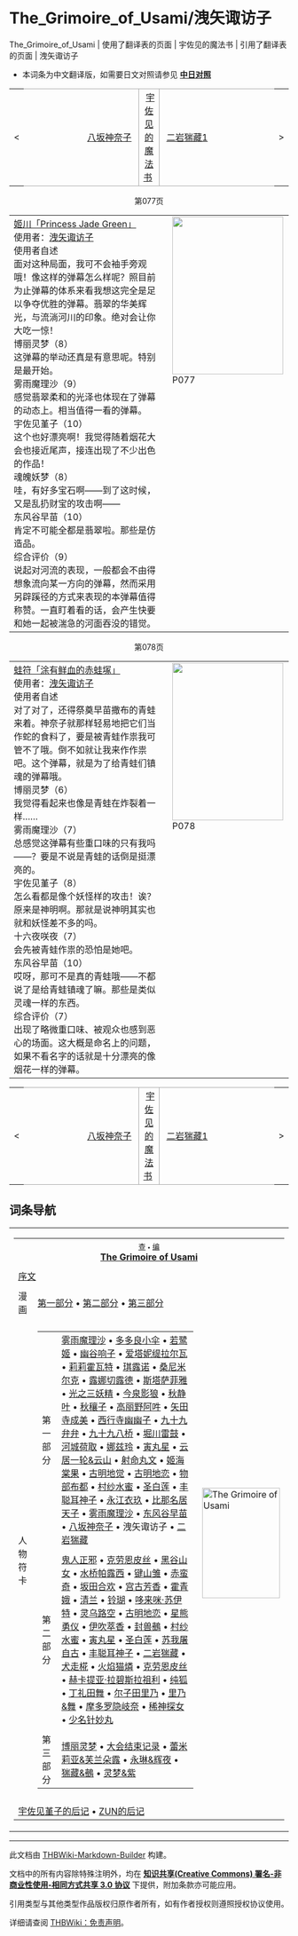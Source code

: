 # The_Grimoire_of_Usami/洩矢诹访子

<!-- source html: G:\repos\THBWiki-Markdown-Builder\THBWikiMarkdown\Temp\main\c\c7\ns0%3AThe_Grimoire_of_Usami%2F%E6%B4%A9%E7%9F%A2%E8%AF%B9%E8%AE%BF%E5%AD%90.html -->

The_Grimoire_of_Usami | 使用了翻译表的页面 | 宇佐见的魔法书 | 引用了翻译表的页面 | 洩矢诹访子

- 本词条为中文翻译版，如需要日文对照请参见 **[中日对照](./The_Grimoire_of_Usami-洩矢诹访子-中日对照.md)** 

<center>

<table>
<tbody><tr>
<td>&lt;
</td>
<td style="border-top: 1px solid #aaaaaa; border-bottom: 1px solid #aaaaaa; width: 50%; text-align: right"><a href="./The_Grimoire_of_Usami-八坂神奈子.md" title="The Grimoire of Usami/八坂神奈子">八坂神奈子</a>&#160;
</td>
<td style="text-align: center; border-left: 1px solid #aaaaaa; border-right: 1px solid #aaaaaa; border-top: 1px solid #aaaaaa; border-bottom: 1px solid #aaaaaa;">&#160;<a href="/%E5%AE%87%E4%BD%90%E8%A7%81%E7%9A%84%E9%AD%94%E6%B3%95%E4%B9%A6" class="mw-redirect" title="宇佐见的魔法书">宇佐见的魔法书</a>&#160;
</td>
<td style="border-top: 1px solid #aaaaaa; border-bottom: 1px solid #aaaaaa; width: 50%; text-align: left">&#160;<a href="./The_Grimoire_of_Usami-二岩猯藏1.md" title="The Grimoire of Usami/二岩猯藏1">二岩猯藏1</a>
</td>
<td>&gt;
</td></tr></tbody></table>

  
</center>
<center>第077页</center>

<table><tbody><tr align="left" valign="top"><td style="min-width:200px;"><div class="tt-zhh tt-type-setting" lang="zh"><div class="poem"><a href="/%E5%A7%AC%E5%B7%9D%E3%80%8CPrincess_Jade_Green%E3%80%8D" class="mw-redirect" title="姬川「Princess Jade Green」">姬川「Princess Jade Green」</a></div></div><div class="tt-zh tt-type-setting" lang="zh"><div class="poem">使用者：<a href="./洩矢诹访子.md" title="洩矢诹访子">洩矢诹访子</a></div></div><div class="tt-zhh tt-type-setting" lang="zh"><div class="poem">使用者自述</div></div><div class="tt-zh tt-type-setting" lang="zh"><div class="poem">面对这种局面，我可不会袖手旁观哦！像这样的弹幕怎么样呢？照目前为止弹幕的体系来看我想这完全是足以争夺优胜的弹幕。翡翠的华美辉光，与流淌河川的印象。绝对会让你大吃一惊！</div></div><div class="tt-header tt-type-setting" lang="zh"><div class="poem">博丽灵梦（8）</div></div><div class="tt-zh tt-type-setting" lang="zh"><div class="poem">这弹幕的举动还真是有意思呢。特别是最开始。</div></div><div class="tt-header tt-type-setting" lang="zh"><div class="poem">雾雨魔理沙（9）</div></div><div class="tt-zh tt-type-setting" lang="zh"><div class="poem">感觉翡翠柔和的光泽也体现在了弹幕的动态上。相当值得一看的弹幕。</div></div><div class="tt-header tt-type-setting" lang="zh"><div class="poem">宇佐见堇子（10）</div></div><div class="tt-zh tt-type-setting" lang="zh"><div class="poem">这个也好漂亮啊！我觉得随着烟花大会也接近尾声，接连出现了不少出色的作品！</div></div><div class="tt-header tt-type-setting" lang="zh"><div class="poem">魂魄妖梦（8）</div></div><div class="tt-zh tt-type-setting" lang="zh"><div class="poem">哇，有好多宝石啊——到了这时候，又是乱扔财宝的攻击啊——</div></div><div class="tt-header tt-type-setting" lang="zh"><div class="poem">东风谷早苗（10）</div></div><div class="tt-zh tt-type-setting" lang="zh"><div class="poem">肯定不可能全都是翡翠啦。那些是仿造品。</div></div><div class="tt-zhh tt-type-setting" lang="zh"><div class="poem">综合评价（9）</div></div><div class="tt-zh tt-type-setting" lang="zh"><div class="poem">说起对河流的表现，一般都会不由得想象流向某一方向的弹幕，然而采用另辟蹊径的方式来表现的本弹幕值得称赞。一直盯着看的话，会产生快要和她一起被湍急的河面吞没的错觉。</div></div></td><td width="200px"><div class="thumb tleft"><div class="thumbinner" style="width:202px;"><a href="./文件-The_Grimoire_of_Usami（洩矢诹访子1）.jpg.md" class="image"><img alt="" src="https://upload.thwiki.cc/thumb/a/ab/The_Grimoire_of_Usami%EF%BC%88%E6%B4%A9%E7%9F%A2%E8%AF%B9%E8%AE%BF%E5%AD%901%EF%BC%89.jpg/200px-The_Grimoire_of_Usami%EF%BC%88%E6%B4%A9%E7%9F%A2%E8%AF%B9%E8%AE%BF%E5%AD%901%EF%BC%89.jpg" decoding="async" loading="lazy" width="200" height="284" class="thumbimage" srcset="https://upload.thwiki.cc/thumb/a/ab/The_Grimoire_of_Usami%EF%BC%88%E6%B4%A9%E7%9F%A2%E8%AF%B9%E8%AE%BF%E5%AD%901%EF%BC%89.jpg/300px-The_Grimoire_of_Usami%EF%BC%88%E6%B4%A9%E7%9F%A2%E8%AF%B9%E8%AE%BF%E5%AD%901%EF%BC%89.jpg 1.5x, https://upload.thwiki.cc/thumb/a/ab/The_Grimoire_of_Usami%EF%BC%88%E6%B4%A9%E7%9F%A2%E8%AF%B9%E8%AE%BF%E5%AD%901%EF%BC%89.jpg/400px-The_Grimoire_of_Usami%EF%BC%88%E6%B4%A9%E7%9F%A2%E8%AF%B9%E8%AE%BF%E5%AD%901%EF%BC%89.jpg 2x" data-file-width="1266" data-file-height="1800"></a>  <div class="thumbcaption"><div class="magnify"><a href="./文件-The_Grimoire_of_Usami（洩矢诹访子1）.jpg.md" class="internal" title="放大"></a></div>P077</div></div></div></td></tr></tbody></table>



<center>第078页</center>

<table><tbody><tr align="left" valign="top"><td style="min-width:200px;"><div class="tt-zhh tt-type-setting" lang="zh"><div class="poem"><a href="/%E8%9B%99%E7%AC%A6%E3%80%8C%E6%B6%82%E6%9C%89%E9%B2%9C%E8%A1%80%E7%9A%84%E8%B5%A4%E8%9B%99%E5%A1%9A%E3%80%8D" class="mw-redirect" title="蛙符「涂有鲜血的赤蛙塚」">蛙符「涂有鲜血的赤蛙塚」</a></div></div><div class="tt-zh tt-type-setting" lang="zh"><div class="poem">使用者：<a href="./洩矢诹访子.md" title="洩矢诹访子">洩矢诹访子</a></div></div><div class="tt-zhh tt-type-setting" lang="zh"><div class="poem">使用者自述</div></div><div class="tt-zh tt-type-setting" lang="zh"><div class="poem">对了对了，还得祭奠早苗撒布的青蛙来着。神奈子就那样轻易地把它们当作蛇的食料了，要是被青蛙作祟我可管不了哦。倒不如就让我来作作祟吧。这个弹幕，就是为了给青蛙们镇魂的弹幕哦。</div></div><div class="tt-header tt-type-setting" lang="zh"><div class="poem">博丽灵梦（6）</div></div><div class="tt-zh tt-type-setting" lang="zh"><div class="poem">我觉得看起来也像是青蛙在炸裂着一样……</div></div><div class="tt-header tt-type-setting" lang="zh"><div class="poem">雾雨魔理沙（7）</div></div><div class="tt-zh tt-type-setting" lang="zh"><div class="poem">总感觉这弹幕有些重口味的只有我吗——？要是不说是青蛙的话倒是挺漂亮的。</div></div><div class="tt-header tt-type-setting" lang="zh"><div class="poem">宇佐见堇子（8）</div></div><div class="tt-zh tt-type-setting" lang="zh"><div class="poem">怎么看都是像个妖怪样的攻击！诶？原来是神明啊。那就是说神明其实也就和妖怪差不多的吗。</div></div><div class="tt-header tt-type-setting" lang="zh"><div class="poem">十六夜咲夜（7）</div></div><div class="tt-zh tt-type-setting" lang="zh"><div class="poem">会先被青蛙作祟的恐怕是她吧。</div></div><div class="tt-header tt-type-setting" lang="zh"><div class="poem">东风谷早苗（10）</div></div><div class="tt-zh tt-type-setting" lang="zh"><div class="poem">哎呀，那可不是真的青蛙哦——不都说了是给青蛙镇魂了嘛。那些是类似灵魂一样的东西。</div></div><div class="tt-zhh tt-type-setting" lang="zh"><div class="poem">综合评价（7）</div></div><div class="tt-zh tt-type-setting" lang="zh"><div class="poem">出现了略微重口味、被观众也感到恶心的场面。这大概是命名上的问题，如果不看名字的话就是十分漂亮的像烟花一样的弹幕。</div></div></td><td width="200px"><div class="thumb tleft"><div class="thumbinner" style="width:202px;"><a href="./文件-The_Grimoire_of_Usami（洩矢诹访子2）.jpg.md" class="image"><img alt="" src="https://upload.thwiki.cc/thumb/f/fd/The_Grimoire_of_Usami%EF%BC%88%E6%B4%A9%E7%9F%A2%E8%AF%B9%E8%AE%BF%E5%AD%902%EF%BC%89.jpg/200px-The_Grimoire_of_Usami%EF%BC%88%E6%B4%A9%E7%9F%A2%E8%AF%B9%E8%AE%BF%E5%AD%902%EF%BC%89.jpg" decoding="async" loading="lazy" width="200" height="284" class="thumbimage" srcset="https://upload.thwiki.cc/thumb/f/fd/The_Grimoire_of_Usami%EF%BC%88%E6%B4%A9%E7%9F%A2%E8%AF%B9%E8%AE%BF%E5%AD%902%EF%BC%89.jpg/300px-The_Grimoire_of_Usami%EF%BC%88%E6%B4%A9%E7%9F%A2%E8%AF%B9%E8%AE%BF%E5%AD%902%EF%BC%89.jpg 1.5x, https://upload.thwiki.cc/thumb/f/fd/The_Grimoire_of_Usami%EF%BC%88%E6%B4%A9%E7%9F%A2%E8%AF%B9%E8%AE%BF%E5%AD%902%EF%BC%89.jpg/400px-The_Grimoire_of_Usami%EF%BC%88%E6%B4%A9%E7%9F%A2%E8%AF%B9%E8%AE%BF%E5%AD%902%EF%BC%89.jpg 2x" data-file-width="1266" data-file-height="1800"></a>  <div class="thumbcaption"><div class="magnify"><a href="./文件-The_Grimoire_of_Usami（洩矢诹访子2）.jpg.md" class="internal" title="放大"></a></div>P078</div></div></div></td></tr></tbody></table>



<center>

<table>
<tbody><tr>
<td>&lt;
</td>
<td style="border-top: 1px solid #aaaaaa; border-bottom: 1px solid #aaaaaa; width: 50%; text-align: right"><a href="./The_Grimoire_of_Usami-八坂神奈子.md" title="The Grimoire of Usami/八坂神奈子">八坂神奈子</a>&#160;
</td>
<td style="text-align: center; border-left: 1px solid #aaaaaa; border-right: 1px solid #aaaaaa; border-top: 1px solid #aaaaaa; border-bottom: 1px solid #aaaaaa;">&#160;<a href="/%E5%AE%87%E4%BD%90%E8%A7%81%E7%9A%84%E9%AD%94%E6%B3%95%E4%B9%A6" class="mw-redirect" title="宇佐见的魔法书">宇佐见的魔法书</a>&#160;
</td>
<td style="border-top: 1px solid #aaaaaa; border-bottom: 1px solid #aaaaaa; width: 50%; text-align: left">&#160;<a href="./The_Grimoire_of_Usami-二岩猯藏1.md" title="The Grimoire of Usami/二岩猯藏1">二岩猯藏1</a>
</td>
<td>&gt;
</td></tr></tbody></table>

  
</center>

## 词条导航
  
  

<table><tbody><tr><td><table cellspacing="0" class="nowraplinks mw-collapsible mw-collapsed" style="width:100%;;;"><tbody><tr><th style=";" colspan="3" class="navbox-title"><div class="navbar"><div class="noprint plainlinksneverexpand" style="background-color:transparent; padding:0; font-weight:normal; font-size:80%; white-space:nowrap;"><a href="./模板-The_Grimoire_of_Usami导航.md" title="模板:The Grimoire of Usami导航"><span style=";;border:none;" title="查看这个模板">查</span></a>&#160;<span style="font-size:80%;">•</span>&#160;<a href="/index.php?title=%E6%A8%A1%E6%9D%BF:The_Grimoire_of_Usami%E5%AF%BC%E8%88%AA&amp;action=edit"><span style=";;border:none;" title="您可以编辑这个模板。请在储存变更之前先预览">编</span></a></div></div><span><a href="./The_Grimoire_of_Usami.md" title="The Grimoire of Usami">The Grimoire of Usami</a></span></th></tr><tr><td></td></tr><tr><td class="navbox-abovebelow" style=";" colspan="3"><a href="./The_Grimoire_of_Usami-序文.md" title="The Grimoire of Usami/序文">序文</a></td></tr><tr><td></td></tr><tr><td class="navbox-group" style=";;">漫画</td><td style=";;" class="navbox-list navbox-odd"><div><a rel="nofollow" class="external text" href="https://bbs.nyasama.com/forum.php?mod=viewthread&amp;tid=1838260">第一部分</a> &#8226; <a rel="nofollow" class="external text" href="https://bbs.nyasama.com/forum.php?mod=viewthread&amp;tid=1838261">第二部分</a> &#8226; <a rel="nofollow" class="external text" href="https://bbs.nyasama.com/forum.php?mod=viewthread&amp;tid=1838262">第三部分</a></div></td><td class="navbox-image" style="" rowspan="3"><a href="./文件-The_Grimoire_of_Usami封面.jpg.md" class="image" title="The Grimoire of Usami"><img alt="The Grimoire of Usami" src="https://upload.thwiki.cc/thumb/f/f0/The_Grimoire_of_Usami%E5%B0%81%E9%9D%A2.jpg/140px-The_Grimoire_of_Usami%E5%B0%81%E9%9D%A2.jpg" decoding="async" loading="lazy" width="140" height="199" srcset="https://upload.thwiki.cc/thumb/f/f0/The_Grimoire_of_Usami%E5%B0%81%E9%9D%A2.jpg/210px-The_Grimoire_of_Usami%E5%B0%81%E9%9D%A2.jpg 1.5x, https://upload.thwiki.cc/thumb/f/f0/The_Grimoire_of_Usami%E5%B0%81%E9%9D%A2.jpg/280px-The_Grimoire_of_Usami%E5%B0%81%E9%9D%A2.jpg 2x" data-file-width="1804" data-file-height="2560"></a></td></tr><tr><td></td></tr><tr><td class="navbox-group" style=";;">人物符卡</td><td style=";;" class="navbox-list navbox-even"><div></div><table cellspacing="0" class="nowraplinks navbox-subgroup" style="width:100%;;;;"><tbody><tr><td class="navbox-group" style=";;"><div>第一部分</div></td><td style=";;" class="navbox-list navbox-odd"><div><a href="./The_Grimoire_of_Usami-雾雨魔理沙1.md" title="The Grimoire of Usami/雾雨魔理沙1">雾雨魔理沙</a> &#8226; <a href="./The_Grimoire_of_Usami-多多良小伞.md" title="The Grimoire of Usami/多多良小伞">多多良小伞</a> &#8226; <a href="./The_Grimoire_of_Usami-若鹭姬.md" title="The Grimoire of Usami/若鹭姬">若鹭姬</a> &#8226; <a href="./The_Grimoire_of_Usami-幽谷响子.md" title="The Grimoire of Usami/幽谷响子">幽谷响子</a> &#8226; <a href="./The_Grimoire_of_Usami-爱塔妮缇拉尔瓦.md" title="The Grimoire of Usami/爱塔妮缇拉尔瓦">爱塔妮缇拉尔瓦</a> &#8226; <a href="./The_Grimoire_of_Usami-莉莉霍瓦特.md" title="The Grimoire of Usami/莉莉霍瓦特">莉莉霍瓦特</a> &#8226; <a href="./The_Grimoire_of_Usami-琪露诺.md" title="The Grimoire of Usami/琪露诺">琪露诺</a> &#8226; <a href="./The_Grimoire_of_Usami-桑尼米尔克.md" title="The Grimoire of Usami/桑尼米尔克">桑尼米尔克</a> &#8226; <a href="./The_Grimoire_of_Usami-露娜切露德.md" title="The Grimoire of Usami/露娜切露德">露娜切露德</a> &#8226; <a href="./The_Grimoire_of_Usami-斯塔萨菲雅.md" title="The Grimoire of Usami/斯塔萨菲雅">斯塔萨菲雅</a> &#8226; <a href="./The_Grimoire_of_Usami-光之三妖精.md" title="The Grimoire of Usami/光之三妖精">光之三妖精</a> &#8226; <a href="./The_Grimoire_of_Usami-今泉影狼.md" title="The Grimoire of Usami/今泉影狼">今泉影狼</a> &#8226; <a href="./The_Grimoire_of_Usami-秋静叶.md" title="The Grimoire of Usami/秋静叶">秋静叶</a> &#8226; <a href="./The_Grimoire_of_Usami-秋穰子.md" title="The Grimoire of Usami/秋穰子">秋穰子</a> &#8226; <a href="./The_Grimoire_of_Usami-高丽野阿吽.md" title="The Grimoire of Usami/高丽野阿吽">高丽野阿吽</a> &#8226; <a href="./The_Grimoire_of_Usami-矢田寺成美.md" title="The Grimoire of Usami/矢田寺成美">矢田寺成美</a> &#8226; <a href="./The_Grimoire_of_Usami-西行寺幽幽子.md" title="The Grimoire of Usami/西行寺幽幽子">西行寺幽幽子</a> &#8226; <a href="./The_Grimoire_of_Usami-九十九弁弁.md" title="The Grimoire of Usami/九十九弁弁">九十九弁弁</a> &#8226; <a href="./The_Grimoire_of_Usami-九十九八桥.md" title="The Grimoire of Usami/九十九八桥">九十九八桥</a> &#8226; <a href="./The_Grimoire_of_Usami-堀川雷鼓.md" title="The Grimoire of Usami/堀川雷鼓">堀川雷鼓</a> &#8226; <a href="./The_Grimoire_of_Usami-河城荷取.md" title="The Grimoire of Usami/河城荷取">河城荷取</a> &#8226; <a href="./The_Grimoire_of_Usami-娜兹玲.md" title="The Grimoire of Usami/娜兹玲">娜兹玲</a> &#8226; <a href="./The_Grimoire_of_Usami-寅丸星1.md" title="The Grimoire of Usami/寅丸星1">寅丸星</a> &#8226; <a href="./The_Grimoire_of_Usami-云居一轮&云山.md" title="The Grimoire of Usami/云居一轮&amp;云山">云居一轮&amp;云山</a> &#8226; <a href="./The_Grimoire_of_Usami-射命丸文.md" title="The Grimoire of Usami/射命丸文">射命丸文</a> &#8226; <a href="./The_Grimoire_of_Usami-姬海棠果.md" title="The Grimoire of Usami/姬海棠果">姬海棠果</a> &#8226; <a href="./The_Grimoire_of_Usami-古明地觉.md" title="The Grimoire of Usami/古明地觉">古明地觉</a> &#8226; <a href="./The_Grimoire_of_Usami-古明地恋1.md" title="The Grimoire of Usami/古明地恋1">古明地恋</a> &#8226; <a href="./The_Grimoire_of_Usami-物部布都.md" title="The Grimoire of Usami/物部布都">物部布都</a> &#8226; <a href="./The_Grimoire_of_Usami-村纱水蜜1.md" title="The Grimoire of Usami/村纱水蜜1">村纱水蜜</a> &#8226; <a href="./The_Grimoire_of_Usami-圣白莲1.md" title="The Grimoire of Usami/圣白莲1">圣白莲</a> &#8226; <a href="./The_Grimoire_of_Usami-丰聪耳神子1.md" title="The Grimoire of Usami/丰聪耳神子1">丰聪耳神子</a> &#8226; <a href="./The_Grimoire_of_Usami-永江衣玖.md" title="The Grimoire of Usami/永江衣玖">永江衣玖</a> &#8226; <a href="./The_Grimoire_of_Usami-比那名居天子.md" title="The Grimoire of Usami/比那名居天子">比那名居天子</a> &#8226; <a href="./The_Grimoire_of_Usami-雾雨魔理沙2.md" title="The Grimoire of Usami/雾雨魔理沙2">雾雨魔理沙</a> &#8226; <a href="./The_Grimoire_of_Usami-东风谷早苗.md" title="The Grimoire of Usami/东风谷早苗">东风谷早苗</a> &#8226; <a href="./The_Grimoire_of_Usami-八坂神奈子.md" title="The Grimoire of Usami/八坂神奈子">八坂神奈子</a> &#8226; <a class="mw-selflink selflink">洩矢诹访子</a> &#8226; <a href="./The_Grimoire_of_Usami-二岩猯藏1.md" title="The Grimoire of Usami/二岩猯藏1">二岩猯藏</a></div></td></tr><tr><td></td></tr><tr><td class="navbox-group" style=";;"><div>第二部分</div></td><td style=";;" class="navbox-list navbox-even"><div><a href="./The_Grimoire_of_Usami-鬼人正邪.md" title="The Grimoire of Usami/鬼人正邪">鬼人正邪</a> &#8226; <a href="./The_Grimoire_of_Usami-克劳恩皮丝1.md" title="The Grimoire of Usami/克劳恩皮丝1">克劳恩皮丝</a> &#8226; <a href="./The_Grimoire_of_Usami-黑谷山女.md" title="The Grimoire of Usami/黑谷山女">黑谷山女</a> &#8226; <a href="./The_Grimoire_of_Usami-水桥帕露西.md" title="The Grimoire of Usami/水桥帕露西">水桥帕露西</a> &#8226; <a href="./The_Grimoire_of_Usami-键山雏.md" title="The Grimoire of Usami/键山雏">键山雏</a> &#8226; <a href="./The_Grimoire_of_Usami-赤蛮奇.md" title="The Grimoire of Usami/赤蛮奇">赤蛮奇</a> &#8226; <a href="./The_Grimoire_of_Usami-坂田合欢.md" title="The Grimoire of Usami/坂田合欢">坂田合欢</a> &#8226; <a href="./The_Grimoire_of_Usami-宫古芳香.md" title="The Grimoire of Usami/宫古芳香">宫古芳香</a> &#8226; <a href="./The_Grimoire_of_Usami-霍青娥.md" title="The Grimoire of Usami/霍青娥">霍青娥</a> &#8226; <a href="./The_Grimoire_of_Usami-清兰.md" title="The Grimoire of Usami/清兰">清兰</a> &#8226; <a href="./The_Grimoire_of_Usami-铃瑚.md" title="The Grimoire of Usami/铃瑚">铃瑚</a> &#8226; <a href="./The_Grimoire_of_Usami-哆来咪·苏伊特.md" title="The Grimoire of Usami/哆来咪·苏伊特">哆来咪·苏伊特</a> &#8226; <a href="./The_Grimoire_of_Usami-灵乌路空.md" title="The Grimoire of Usami/灵乌路空">灵乌路空</a> &#8226; <a href="./The_Grimoire_of_Usami-古明地恋2.md" title="The Grimoire of Usami/古明地恋2">古明地恋</a> &#8226; <a href="./The_Grimoire_of_Usami-星熊勇仪.md" title="The Grimoire of Usami/星熊勇仪">星熊勇仪</a> &#8226; <a href="./The_Grimoire_of_Usami-伊吹萃香.md" title="The Grimoire of Usami/伊吹萃香">伊吹萃香</a> &#8226; <a href="./The_Grimoire_of_Usami-封兽鵺.md" title="The Grimoire of Usami/封兽鵺">封兽鵺</a> &#8226; <a href="./The_Grimoire_of_Usami-村纱水蜜2.md" title="The Grimoire of Usami/村纱水蜜2">村纱水蜜</a> &#8226; <a href="./The_Grimoire_of_Usami-寅丸星2.md" title="The Grimoire of Usami/寅丸星2">寅丸星</a> &#8226; <a href="./The_Grimoire_of_Usami-圣白莲2.md" title="The Grimoire of Usami/圣白莲2">圣白莲</a> &#8226; <a href="./The_Grimoire_of_Usami-苏我屠自古.md" title="The Grimoire of Usami/苏我屠自古">苏我屠自古</a> &#8226; <a href="./The_Grimoire_of_Usami-丰聪耳神子2.md" title="The Grimoire of Usami/丰聪耳神子2">丰聪耳神子</a> &#8226; <a href="./The_Grimoire_of_Usami-二岩猯藏2.md" title="The Grimoire of Usami/二岩猯藏2">二岩猯藏</a> &#8226; <a href="./The_Grimoire_of_Usami-犬走椛.md" title="The Grimoire of Usami/犬走椛">犬走椛</a> &#8226; <a href="./The_Grimoire_of_Usami-火焰猫燐.md" title="The Grimoire of Usami/火焰猫燐">火焰猫燐</a> &#8226; <a href="./The_Grimoire_of_Usami-克劳恩皮丝2.md" title="The Grimoire of Usami/克劳恩皮丝2">克劳恩皮丝</a> &#8226; <a href="./The_Grimoire_of_Usami-赫卡提亚·拉碧斯拉祖利.md" title="The Grimoire of Usami/赫卡提亚·拉碧斯拉祖利">赫卡提亚·拉碧斯拉祖利</a> &#8226; <a href="./The_Grimoire_of_Usami-纯狐.md" title="The Grimoire of Usami/纯狐">纯狐</a> &#8226; <a href="./The_Grimoire_of_Usami-丁礼田舞.md" title="The Grimoire of Usami/丁礼田舞">丁礼田舞</a> &#8226; <a href="./The_Grimoire_of_Usami-尔子田里乃.md" title="The Grimoire of Usami/尔子田里乃">尔子田里乃</a> &#8226; <a href="./The_Grimoire_of_Usami-里乃&舞.md" title="The Grimoire of Usami/里乃&amp;舞">里乃&amp;舞</a> &#8226; <a href="./The_Grimoire_of_Usami-摩多罗隐岐奈.md" title="The Grimoire of Usami/摩多罗隐岐奈">摩多罗隐岐奈</a> &#8226; <a href="./The_Grimoire_of_Usami-稀神探女.md" title="The Grimoire of Usami/稀神探女">稀神探女</a> &#8226; <a href="./The_Grimoire_of_Usami-少名针妙丸.md" title="The Grimoire of Usami/少名针妙丸">少名针妙丸</a></div></td></tr><tr><td></td></tr><tr><td class="navbox-group" style=";;"><div>第三部分</div></td><td style=";;" class="navbox-list navbox-odd"><div><a href="./The_Grimoire_of_Usami-博丽灵梦.md" title="The Grimoire of Usami/博丽灵梦">博丽灵梦</a> &#8226; <a href="./The_Grimoire_of_Usami-大会结束记录.md" title="The Grimoire of Usami/大会结束记录">大会结束记录</a> &#8226; <a href="./The_Grimoire_of_Usami-蕾米莉亚&芙兰朵露.md" title="The Grimoire of Usami/蕾米莉亚&amp;芙兰朵露">蕾米莉亚&amp;芙兰朵露</a> &#8226; <a href="./The_Grimoire_of_Usami-永琳&辉夜.md" title="The Grimoire of Usami/永琳&amp;辉夜">永琳&amp;辉夜</a> &#8226; <a href="./The_Grimoire_of_Usami-猯藏&鵺.md" title="The Grimoire of Usami/猯藏&amp;鵺">猯藏&amp;鵺</a> &#8226; <a href="./The_Grimoire_of_Usami-灵梦&紫.md" title="The Grimoire of Usami/灵梦&amp;紫">灵梦&amp;紫</a></div></td></tr></tbody></table><div></div></td></tr><tr><td></td></tr><tr><td class="navbox-abovebelow" style=";" colspan="3"><a href="./The_Grimoire_of_Usami-宇佐见堇子的后记.md" title="The Grimoire of Usami/宇佐见堇子的后记">宇佐见堇子的后记</a> &#8226; <a href="./The_Grimoire_of_Usami-ZUN的后记.md" title="The Grimoire of Usami/ZUN的后记">ZUN的后记</a></td></tr></tbody></table></td></tr></tbody></table>


  
  

  





---

此文档由 [THBWiki-Markdown-Builder](https://github.com/Delsin-Yu/THBWiki-Markdown-Builder) 构建。

文档中的所有内容除特殊注明外，均在 [**知识共享(Creative Commons) 署名-非商业性使用-相同方式共享 3.0 协议**](https://creativecommons.org/licenses/by-sa/3.0/deed.zh-hans) 下提供，附加条款亦可能应用。

引用类型与其他类型作品版权归原作者所有，如有作者授权则遵照授权协议使用。

详细请查阅 [THBWiki：免责声明](https://thbwiki.cc/THBWiki:%E5%85%8D%E8%B4%A3%E5%A3%B0%E6%98%8E)。

